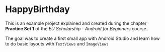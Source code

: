 # HappyBirthday
This is an example project explained and created during the chapter **Practice Set 1** of the *EU Scholarship - Android for Beginners* course.

The goal was to create a first small app with Android Studio and learn how to do basic layouts with `TextViews` and `ImageViews`
